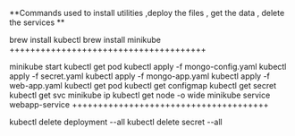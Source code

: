 **Commands used to install utilities ,deploy the files , get the data , delete the services **


brew install kubectl
brew install minikube
++++++++++++++++++++++++++++++++++++++

minikube start
kubectl get pod
kubectl apply -f mongo-config.yaml
kubectl apply -f secret.yaml
kubectl apply -f mongo-app.yaml
kubectl apply -f web-app.yaml
kubectl get pod
kubectl get configmap
kubectl get secret
kubectl get svc
minikube ip
kubectl get node -o wide
minikube service webapp-service
++++++++++++++++++++++++++++++++++++++

kubectl delete deployment --all
kubectl delete secret --all
